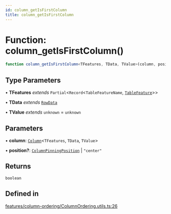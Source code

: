 ```yaml
---
id: column_getIsFirstColumn
title: column_getIsFirstColumn
---
```


# Function: column\_getIsFirstColumn()

```ts
function column_getIsFirstColumn<TFeatures, TData, TValue>(column, position?): boolean
```

## Type Parameters

• **TFeatures** *extends* `Partial`\<`Record`\<`TableFeatureName`, [`TableFeature`](../interfaces/tablefeature.md)\>\>

• **TData** *extends* [`RowData`](../type-aliases/rowdata.md)

• **TValue** *extends* `unknown` = `unknown`

## Parameters

• **column**: [`Column`](../type-aliases/column.md)\<`TFeatures`, `TData`, `TValue`\>

• **position?**: [`ColumnPinningPosition`](../type-aliases/columnpinningposition.md) \| `"center"`

## Returns

`boolean`

## Defined in

[features/column-ordering/ColumnOrdering.utils.ts:26](https://github.com/TanStack/table/blob/main/packages/table-core/src/features/column-ordering/ColumnOrdering.utils.ts#L26)
